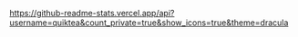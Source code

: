 https://github-readme-stats.vercel.app/api?username=quiktea&count_private=true&show_icons=true&theme=dracula
